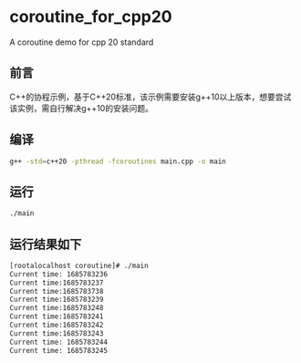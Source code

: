 # coroutine_for_cpp20
A coroutine demo for cpp 20 standard

## 前言
C++的协程示例，基于C++20标准，该示例需要安装g++10以上版本，想要尝试该实例，需自行解决g++10的安装问题。

## 编译
```bash
g++ -std=c++20 -pthread -fcoroutines main.cpp -o main
```

## 运行
```bash
./main
```

## 运行结果如下
```bash
[rootalocalhost coroutine]# ./main
Current time: 1685783236
Current time:1685783237
Current time:1685783738
Current time:1685783239
Current time:1685783248
Current time:1685783241
Current time:1685783242
Current time:1685783243
Current time: 1685783244
Current time: 1685783245
```